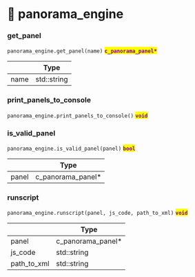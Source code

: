 # 🔮 panorama\_engine

### get\_panel

`panorama_engine.get_panel(name)` <mark style="color:purple;">**`c_panorama_panel*`**</mark>

|      | Type        |
| ---- | ----------- |
| name | std::string |

### print\_panels\_to\_console

`panorama_engine.print_panels_to_console()` <mark style="color:purple;">**`void`**</mark>

### is\_valid\_panel

`panorama_engine.is_valid_panel(panel)` <mark style="color:purple;">**`bool`**</mark>

|       | Type                 |
| ----- | -------------------- |
| panel | c\_panorama\_panel\* |

### runscript

`panorama_engine.runscript(panel, js_code, path_to_xml)` <mark style="color:purple;">**`void`**</mark>

|               | Type                 |
| ------------- | -------------------- |
| panel         | c\_panorama\_panel\* |
| js\_code      | std::string          |
| path\_to\_xml | std::string          |

